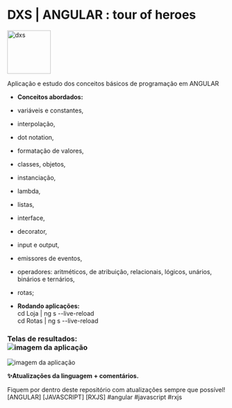 # DXS | ANGULAR : tour of heroes
<img src="https://dataxstudios.com.br/assets/images/logo_DXS_400_190.png" alt="dxs" width="100"/> 

Aplicação e estudo dos conceitos básicos de programação em ANGULAR

- **Conceitos abordados:**  
- variáveis e constantes,
- interpolação,
- dot notation,
- formatação de valores,  
- classes, objetos,
- instanciação,
- lambda,
- listas,
- interface,
- decorator,
- input e output,
- emissores de eventos,  
- operadores: aritméticos, de atribuição, relacionais, lógicos, unários, binários e ternários,
- rotas;

- **Rodando aplicações:**  
cd Loja | ng s --live-reload  
cd Rotas | ng s --live-reload  
### Telas de resultados:<br>![imagem da aplicação](https://dataxstudios.com.br/assets/images/github/angular_tour_of_heroes_1.PNG)  
![imagem da aplicação](https://dataxstudios.com.br/assets/images/github/angular_tour_of_heroes_2.PNG)


**✨Atualizações da linguagem + comentários.**  

Fiquem por dentro deste repositório com atualizações sempre que possível!  
[ANGULAR] [JAVASCRIPT] [RXJS] #angular #javascript #rxjs
